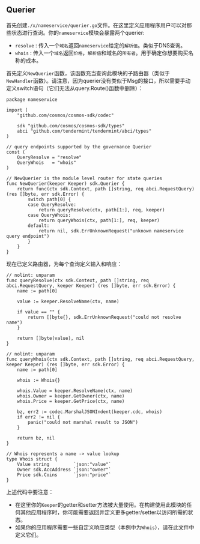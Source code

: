 ## Querier

首先创建`./x/nameservice/querier.go`文件。在这里定义应用程序用户可以对那些状态进行查询。你的`nameservice`模块会暴露两个querier:
+ `resolve` : 传入一个`域名`返回`nameservice`给定的`解析值`。类似于DNS查询。
+ `whois` : 传入一个`域名`返回`价格`，`解析值`和域名的`所有者`。用于确定你想要购买名称的成本。

首先定义`NewQuerier`函数，该函数充当查询此模块的子路由器（类似于`NewHandler`函数）。请注意，因为querier没有类似于Msg的接口，所以需要手动定义switch语句（它们无法从query.Route()函数中删除）：

```
package nameservice

import (
	"github.com/cosmos/cosmos-sdk/codec"

	sdk "github.com/cosmos/cosmos-sdk/types"
	abci "github.com/tendermint/tendermint/abci/types"
)

// query endpoints supported by the governance Querier
const (
	QueryResolve = "resolve"
	QueryWhois   = "whois"
)

// NewQuerier is the module level router for state queries
func NewQuerier(keeper Keeper) sdk.Querier {
	return func(ctx sdk.Context, path []string, req abci.RequestQuery) (res []byte, err sdk.Error) {
		switch path[0] {
		case QueryResolve:
			return queryResolve(ctx, path[1:], req, keeper)
		case QueryWhois:
			return queryWhois(ctx, path[1:], req, keeper)
		default:
			return nil, sdk.ErrUnknownRequest("unknown nameservice query endpoint")
		}
	}
}
```

现在已定义路由器，为每个查询定义输入和响应：

```
// nolint: unparam
func queryResolve(ctx sdk.Context, path []string, req abci.RequestQuery, keeper Keeper) (res []byte, err sdk.Error) {
	name := path[0]

	value := keeper.ResolveName(ctx, name)

	if value == "" {
		return []byte{}, sdk.ErrUnknownRequest("could not resolve name")
	}

	return []byte(value), nil
}

// nolint: unparam
func queryWhois(ctx sdk.Context, path []string, req abci.RequestQuery, keeper Keeper) (res []byte, err sdk.Error) {
	name := path[0]

	whois := Whois{}

	whois.Value = keeper.ResolveName(ctx, name)
	whois.Owner = keeper.GetOwner(ctx, name)
	whois.Price = keeper.GetPrice(ctx, name)

	bz, err2 := codec.MarshalJSONIndent(keeper.cdc, whois)
	if err2 != nil {
		panic("could not marshal result to JSON")
	}

	return bz, nil
}

// Whois represents a name -> value lookup
type Whois struct {
	Value string         `json:"value"`
	Owner sdk.AccAddress `json:"owner"`
	Price sdk.Coins      `json:"price"`
}
```

上述代码中要注意：
+ 在这里你的`Keeper`的getter和setter方法被大量使用。在构建使用此模块的任何其他应用程序时，你可能需要返回并定义更多getter/setter以访问所需的状态。
+ 如果你的应用程序需要一些自定义响应类型（本例中为`Whois`），请在此文件中定义它们。